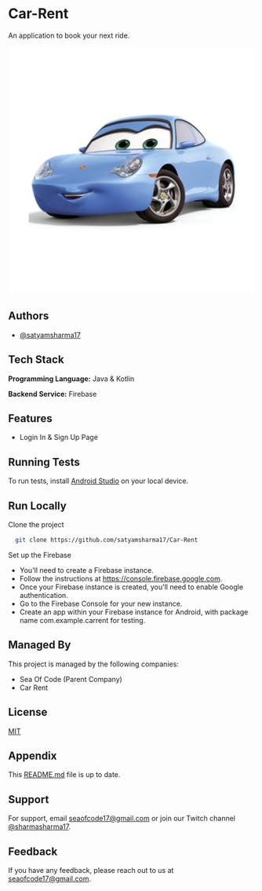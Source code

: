 # Car-Rent
An application to book your next ride.


![Logo](https://github.com/satyamsharma17/Car-Rent/blob/master/app/src/main/ic_launcher-playstore.png?raw=true)

## Authors

- [@satyamsharma17](https://www.github.com/satyamsharma17)

## Tech Stack

**Programming Language:** Java & Kotlin

**Backend Service:** Firebase

## Features

- Login In & Sign Up Page

## Running Tests

To run tests, install [Android Studio](https://www.github.com/satyamsharma17) on your local device.

## Run Locally

Clone the project

```bash
  git clone https://github.com/satyamsharma17/Car-Rent
```

Set up the Firebase

- You'll need to create a Firebase instance.
- Follow the instructions at https://console.firebase.google.com.
- Once your Firebase instance is created, you'll need to enable Google authentication.
- Go to the Firebase Console for your new instance.
- Create an app within your Firebase instance for Android, with package name com.example.carrent for testing.
  
## Managed By

This project is managed by the following companies:

- Sea Of Code (Parent Company)
- Car Rent
  
## License

[MIT](https://github.com/satyamsharma17/Car-Rent/blob/master/LICENSE)
  
## Appendix

This [README.md](https://github.com/satyamsharma17/Car-Rent/blob/master/README.md) file is up to date.

## Support

For support, email seaofcode17@gmail.com or join our Twitch channel [@sharmasharma17](https://www.twitch.tv/sharmasatyam17).

## Feedback

If you have any feedback, please reach out to us at seaofcode17@gmail.com.
